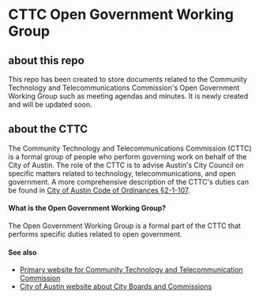 # CTTC Open Government Working Group

## about this repo

This repo has been created to store documents related to the Community Technology and Telecommunications Commission's Open Government Working Group such as meeting agendas and minutes. It is newly created and will be updated soon.

## about the CTTC

The Community Technology and Telecommunications Commission (CTTC) is a formal group of people who perform governing work on behalf of the City of Austin. The role of the CTTC is to advise Austin's City Council on specific matters related to technology, telecommunications, and open government. A more comprehensive description of the CTTC's duties can be found in [City of Austin Code of Ordinances §2-1-107](https://www.municode.com/library/tx/austin/codes/code_of_ordinances?nodeId=TIT2AD_CH2-1CIBO_ART2BO_S2-1-107COTETECO). 

#### What is the Open Government Working Group?

The Open Government Working Group is a formal part of the CTTC that performs specific duties related to open government.

#### See also

- [Primary website for Community Technology and Telecommunication Commission](https://austintexas.gov/cttc)
- [City of Austin website about City Boards and Commissions](https://austintexas.gov/department/boards-and-commissions)
